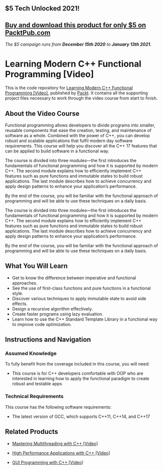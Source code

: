 ## $5 Tech Unlocked 2021!
[Buy and download this product for only $5 on PacktPub.com](https://www.packtpub.com/)
-----
*The $5 campaign         runs from __December 15th 2020__ to __January 13th 2021.__*

# Learning Modern C++ Functional Programming [Video]
This is the code repository for [Learning Modern C++ Functional Programming [Video]](https://www.packtpub.com/application-development/learning-modern-c-functional-programming-video?utm_source=github&utm_medium=repository&utm_campaign=9781789348859), published by [Packt](https://www.packtpub.com/?utm_source=github). It contains all the supporting project files necessary to work through the video course from start to finish.
## About the Video Course
Functional programming allows developers to divide programs into smaller, reusable components that ease the creation, testing, and maintenance of software as a whole. Combined with the power of C++, you can develop robust and scalable applications that fulfil modern day software requirements. This course will help you discover all the C++ 17 features that can be applied to build software in a functional way.

The course is divided into three modules—the first introduces the fundamentals of functional programming and how it is supported by modern C++. The second module explains how to efficiently implement C++ features such as pure functions and immutable states to build robust applications. The last module describes how to achieve concurrency and apply design patterns to enhance your application’s performance.

By the end of the course, you will be familiar with the functional approach of programming and will be able to use these techniques on a daily basis.

The course is divided into three modules—the first introduces the fundamentals of functional programming and how it is supported by modern C++. The second module explains how to efficiently implement C++ features such as pure functions and immutable states to build robust applications. The last module describes how to achieve concurrency and apply design patterns to enhance your application’s performance.

By the end of the course, you will be familiar with the functional approach of programming and will be able to use these techniques on a daily basis.

<H2>What You Will Learn</H2>
<DIV class=book-info-will-learn-text>
<UL>
<LI>Get to know the difference between imperative and functional approaches.
<LI>See the use of first-class functions and pure functions in a functional style.
<LI>Discover various techniques to apply immutable state to avoid side effects.
<LI>Design a recursive algorithm effectively.
<LI>Create faster programs using lazy evaluation.
<LI>Learn how to use the C++ Standard Template Library in a functional way to improve code 
optimization.</LI></UL></DIV>

## Instructions and Navigation
### Assumed Knowledge
To fully benefit from the coverage included in this course, you will need:<br/>
<UL><LI>This course is for C++ developers comfortable with OOP who are interested in learning how to apply the functional paradigm to create robust and testable apps</LI></UL>

### Technical Requirements
This course has the following software requirements:<br/>
<UL><LI>The latest version of GCC, which supports C++11, C++14, and C++17</UL></LI>

## Related Products
* [Mastering Multithreading with C++ [Video]](https://www.packtpub.com/application-development/mastering-multithreading-c-video?utm_source=github&utm_medium=repository&utm_campaign=9781788836210)

* [High Performance Applications with C++ [Video]](https://www.packtpub.com/application-development/high-performance-applications-c-video?utm_source=github&utm_medium=repository&utm_campaign=9781789136869)

* [GUI Programming with C++ [Video]](https://www.packtpub.com/application-development/gui-programming-c-video?utm_source=github&utm_medium=repository&utm_campaign=9781789139464)

